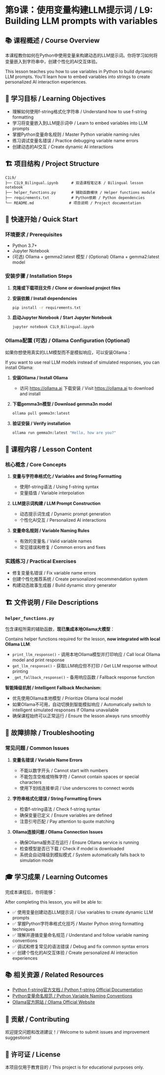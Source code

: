 # 第9课：使用变量构建LLM提示词 / L9: Building LLM prompts with variables

## 📚 课程概述 / Course Overview

本课程教你如何在Python中使用变量来构建动态的LLM提示词。你将学习如何将变量嵌入到字符串中，创建个性化的AI交互体验。

This lesson teaches you how to use variables in Python to build dynamic LLM prompts. You'll learn how to embed variables into strings to create personalized AI interaction experiences.

## 🎯 学习目标 / Learning Objectives

- 理解如何使用f-string格式化字符串 / Understand how to use f-string formatting
- 学习将变量嵌入到LLM提示词中 / Learn to embed variables into LLM prompts  
- 掌握Python变量命名规则 / Master Python variable naming rules
- 练习调试变量名错误 / Practice debugging variable name errors
- 创建动态的AI交互 / Create dynamic AI interactions

## 🏗️ 项目结构 / Project Structure

```
C1L9/
├── C1L9_Bilingual.ipynb      # 双语课程笔记本 / Bilingual lesson notebook
├── helper_functions.py       # 辅助函数模块 / Helper functions module  
├── requirements.txt          # Python依赖 / Python dependencies
└── README.md                # 项目说明 / Project documentation
```

## 🚀 快速开始 / Quick Start

### 环境要求 / Prerequisites

- Python 3.7+ 
- Jupyter Notebook
- (可选) Ollama + gemma2:latest 模型 / (Optional) Ollama + gemma2:latest model

### 安装步骤 / Installation Steps

1. **克隆或下载项目文件 / Clone or download project files**

2. **安装依赖 / Install dependencies**
   ```bash
   pip install -r requirements.txt
   ```

3. **启动Jupyter Notebook / Start Jupyter Notebook**
   ```bash
   jupyter notebook C1L9_Bilingual.ipynb
   ```

### Ollama配置 (可选) / Ollama Configuration (Optional)

如果你想使用真实的LLM模型而不是模拟响应，可以安装Ollama：

If you want to use real LLM models instead of simulated responses, you can install Ollama:

1. **安装Ollama / Install Ollama**
   - 访问 https://ollama.ai 下载安装 / Visit https://ollama.ai to download and install

2. **下载gemma3n模型 / Download gemma3n model**
   ```bash
   ollama pull gemma3n:latest
   ```

3. **验证安装 / Verify installation**
   ```bash
   ollama run gemma3n:latest "Hello, how are you?"
   ```

## 📖 课程内容 / Lesson Content

### 核心概念 / Core Concepts

1. **变量与字符串格式化 / Variables and String Formatting**
   - 使用f-string语法 / Using f-string syntax
   - 变量插值 / Variable interpolation

2. **LLM提示词构建 / LLM Prompt Construction**
   - 动态提示词生成 / Dynamic prompt generation
   - 个性化AI交互 / Personalized AI interactions

3. **变量命名规则 / Variable Naming Rules**
   - 有效的变量名 / Valid variable names
   - 常见错误和修复 / Common errors and fixes

### 实践练习 / Practical Exercises

- 修复变量名错误 / Fix variable name errors
- 创建个性化推荐系统 / Create personalized recommendation system
- 构建动态故事生成器 / Build dynamic story generator

## 🏗️ 文件说明 / File Descriptions

### `helper_functions.py`

包含课程所需的辅助函数，**现已集成本地Ollama大模型**：

Contains helper functions required for the lesson, **now integrated with local Ollama LLM**:

- `print_llm_response()` - 调用本地Ollama模型并打印响应 / Call local Ollama model and print response
- `get_llm_response()` - 获取LLM响应但不打印 / Get LLM response without printing
- `_get_fallback_response()` - 备用响应函数 / Fallback response function

**智能降级机制 / Intelligent Fallback Mechanism:**
- 优先使用Ollama本地模型 / Prioritize Ollama local model
- 如果Ollama不可用，自动切换到智能模拟响应 / Automatically switch to intelligent simulated responses if Ollama unavailable
- 确保课程始终可以正常运行 / Ensure the lesson always runs smoothly

## 🔧 故障排除 / Troubleshooting

### 常见问题 / Common Issues

1. **变量名错误 / Variable Name Errors**
   - 不能以数字开头 / Cannot start with numbers
   - 不能包含空格或特殊字符 / Cannot contain spaces or special characters
   - 使用下划线连接单词 / Use underscores to connect words

2. **字符串格式化错误 / String Formatting Errors**
   - 检查f-string语法 / Check f-string syntax
   - 确保变量已定义 / Ensure variables are defined
   - 注意引号匹配 / Pay attention to quote matching

3. **Ollama连接问题 / Ollama Connection Issues**
   - 确保Ollama服务正在运行 / Ensure Ollama service is running
   - 检查模型是否已下载 / Check if model is downloaded
   - 系统会自动降级到模拟模式 / System automatically falls back to simulation mode

## 🎓 学习成果 / Learning Outcomes

完成本课程后，你将能够：

After completing this lesson, you will be able to:

- ✅ 使用变量创建动态LLM提示词 / Use variables to create dynamic LLM prompts
- ✅ 掌握Python字符串格式化技巧 / Master Python string formatting techniques  
- ✅ 理解并遵循变量命名规范 / Understand and follow variable naming conventions
- ✅ 调试和修复常见的语法错误 / Debug and fix common syntax errors
- ✅ 创建个性化的AI交互体验 / Create personalized AI interaction experiences

## 📚 相关资源 / Related Resources

- [Python f-string官方文档 / Python f-string Official Documentation](https://docs.python.org/3/tutorial/inputoutput.html#formatted-string-literals)
- [Python变量命名规范 / Python Variable Naming Conventions](https://pep8.org/#naming-conventions)
- [Ollama官方网站 / Ollama Official Website](https://ollama.ai)

## 🤝 贡献 / Contributing

欢迎提交问题和改进建议！/ Welcome to submit issues and improvement suggestions!

## 📄 许可证 / License

本项目仅用于教育目的 / This project is for educational purposes only.